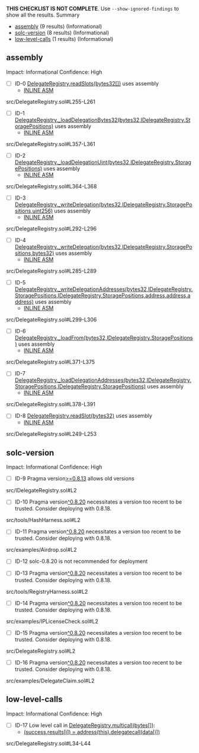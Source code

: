 **THIS CHECKLIST IS NOT COMPLETE**. Use `--show-ignored-findings` to show all the results.
Summary
 - [assembly](#assembly) (9 results) (Informational)
 - [solc-version](#solc-version) (8 results) (Informational)
 - [low-level-calls](#low-level-calls) (1 results) (Informational)
## assembly
Impact: Informational
Confidence: High
 - [ ] ID-0
[DelegateRegistry.readSlots(bytes32[])](src/DelegateRegistry.sol#L255-L261) uses assembly
	- [INLINE ASM](src/DelegateRegistry.sol#L258-L260)

src/DelegateRegistry.sol#L255-L261


 - [ ] ID-1
[DelegateRegistry._loadDelegationBytes32(bytes32,IDelegateRegistry.StoragePositions)](src/DelegateRegistry.sol#L357-L361) uses assembly
	- [INLINE ASM](src/DelegateRegistry.sol#L358-L360)

src/DelegateRegistry.sol#L357-L361


 - [ ] ID-2
[DelegateRegistry._loadDelegationUint(bytes32,IDelegateRegistry.StoragePositions)](src/DelegateRegistry.sol#L364-L368) uses assembly
	- [INLINE ASM](src/DelegateRegistry.sol#L365-L367)

src/DelegateRegistry.sol#L364-L368


 - [ ] ID-3
[DelegateRegistry._writeDelegation(bytes32,IDelegateRegistry.StoragePositions,uint256)](src/DelegateRegistry.sol#L292-L296) uses assembly
	- [INLINE ASM](src/DelegateRegistry.sol#L293-L295)

src/DelegateRegistry.sol#L292-L296


 - [ ] ID-4
[DelegateRegistry._writeDelegation(bytes32,IDelegateRegistry.StoragePositions,bytes32)](src/DelegateRegistry.sol#L285-L289) uses assembly
	- [INLINE ASM](src/DelegateRegistry.sol#L286-L288)

src/DelegateRegistry.sol#L285-L289


 - [ ] ID-5
[DelegateRegistry._writeDelegationAddresses(bytes32,IDelegateRegistry.StoragePositions,IDelegateRegistry.StoragePositions,address,address,address)](src/DelegateRegistry.sol#L299-L306) uses assembly
	- [INLINE ASM](src/DelegateRegistry.sol#L302-L305)

src/DelegateRegistry.sol#L299-L306


 - [ ] ID-6
[DelegateRegistry._loadFrom(bytes32,IDelegateRegistry.StoragePositions)](src/DelegateRegistry.sol#L371-L375) uses assembly
	- [INLINE ASM](src/DelegateRegistry.sol#L372-L374)

src/DelegateRegistry.sol#L371-L375


 - [ ] ID-7
[DelegateRegistry._loadDelegationAddresses(bytes32,IDelegateRegistry.StoragePositions,IDelegateRegistry.StoragePositions)](src/DelegateRegistry.sol#L378-L391) uses assembly
	- [INLINE ASM](src/DelegateRegistry.sol#L383-L390)

src/DelegateRegistry.sol#L378-L391


 - [ ] ID-8
[DelegateRegistry.readSlot(bytes32)](src/DelegateRegistry.sol#L249-L253) uses assembly
	- [INLINE ASM](src/DelegateRegistry.sol#L250-L252)

src/DelegateRegistry.sol#L249-L253


## solc-version
Impact: Informational
Confidence: High
 - [ ] ID-9
Pragma version[>=0.8.13](src/IDelegateRegistry.sol#L2) allows old versions

src/IDelegateRegistry.sol#L2


 - [ ] ID-10
Pragma version[^0.8.20](src/tools/HashHarness.sol#L2) necessitates a version too recent to be trusted. Consider deploying with 0.8.18.

src/tools/HashHarness.sol#L2


 - [ ] ID-11
Pragma version[^0.8.20](src/examples/Airdrop.sol#L2) necessitates a version too recent to be trusted. Consider deploying with 0.8.18.

src/examples/Airdrop.sol#L2


 - [ ] ID-12
solc-0.8.20 is not recommended for deployment

 - [ ] ID-13
Pragma version[^0.8.20](src/tools/RegistryHarness.sol#L2) necessitates a version too recent to be trusted. Consider deploying with 0.8.18.

src/tools/RegistryHarness.sol#L2


 - [ ] ID-14
Pragma version[^0.8.20](src/examples/IPLicenseCheck.sol#L2) necessitates a version too recent to be trusted. Consider deploying with 0.8.18.

src/examples/IPLicenseCheck.sol#L2


 - [ ] ID-15
Pragma version[^0.8.20](src/DelegateRegistry.sol#L2) necessitates a version too recent to be trusted. Consider deploying with 0.8.18.

src/DelegateRegistry.sol#L2


 - [ ] ID-16
Pragma version[^0.8.20](src/examples/DelegateClaim.sol#L2) necessitates a version too recent to be trusted. Consider deploying with 0.8.18.

src/examples/DelegateClaim.sol#L2


## low-level-calls
Impact: Informational
Confidence: High
 - [ ] ID-17
Low level call in [DelegateRegistry.multicall(bytes[])](src/DelegateRegistry.sol#L34-L44):
	- [(success,results[i]) = address(this).delegatecall(data[i])](src/DelegateRegistry.sol#L40)

src/DelegateRegistry.sol#L34-L44


